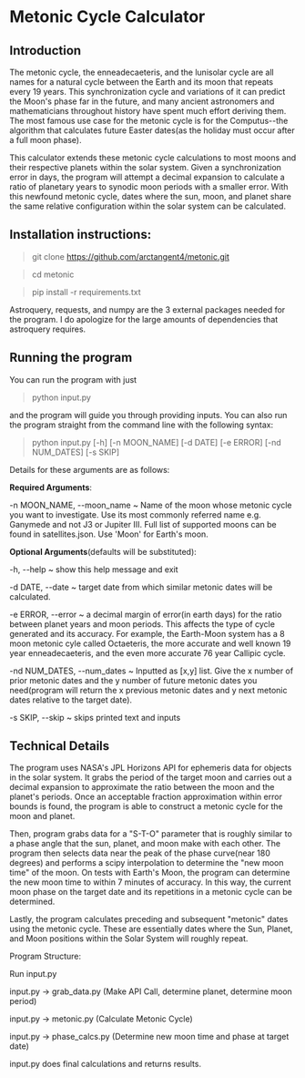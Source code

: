 # **Metonic Cycle Calculator**

## Introduction
The metonic cycle, the enneadecaeteris, and the lunisolar cycle are all names for a natural cycle between the Earth and its moon that repeats every 19 years. This synchronization cycle and variations of it can predict the Moon's phase far in the future, and many ancient astronomers and mathematicians throughout history have spent much effort deriving them. The most famous use case for the metonic cycle is for the Computus--the algorithm that calculates future Easter dates(as the holiday must occur after a full moon phase). 

This calculator extends these metonic cycle calculations to most moons and their respective planets within the solar system. Given a synchronization error in days, the program will attempt a decimal expansion to calculate a ratio of planetary years to synodic moon periods with a smaller error. With this newfound metonic cycle, dates where  the sun, moon, and planet share the same relative configuration within the solar system can be calculated.

## Installation instructions:
>git clone https://github.com/arctangent4/metonic.git

>cd metonic

>pip install -r requirements.txt


Astroquery, requests, and numpy are the 3 external packages needed for the program. I do apologize for the large amounts of dependencies that astroquery requires.

## Running the program
You can run the program with just
>python input.py

and the program will guide you through providing inputs.
You can also run the program straight from the command line with the following syntax:
>python input.py [-h] [-n MOON_NAME] [-d DATE] [-e ERROR] [-nd NUM_DATES] [-s SKIP]

Details for these arguments are as follows:

**Required Arguments**:

  -n MOON_NAME, --moon_name ~
                        Name of the moon whose metonic cycle you want to investigate. Use its most commonly referred name e.g. Ganymede and not J3 or Jupiter III. Full list of supported moons can be found in satellites.json. Use 'Moon' for Earth's moon.
                        
**Optional Arguments**(defaults will be substituted):

  -h, --help     ~       show this help message and exit
  
  -d DATE, --date ~ target date from which similar metonic dates will be calculated.
  
  -e ERROR, --error  ~
                         a decimal margin of error(in earth days) for the ratio between planet years and moon periods. This affects the type of cycle generated and its accuracy. For example, the Earth-Moon system has a 8 moon metonic cyle called Octaeteris, the more accurate and well known 19 year enneadecaeteris, and the even more accurate 76 year Callipic cycle. 
                        
  -nd NUM_DATES, --num_dates ~
                        Inputted as [x,y] list. Give the x number of prior metonic dates and the y number of future metonic dates you need(program will return the x previous metonic dates and y next metonic dates relative to the target date).
                        
 -s SKIP, --skip  ~ skips printed text and inputs

 ## Technical Details
The program uses NASA's JPL Horizons API for ephemeris data for objects in the solar system.
It grabs the period of the target moon and carries out a decimal expansion to approximate the ratio between the moon and the planet's periods.
Once an acceptable fraction approximation within error bounds is found, the program is able to construct a metonic cycle for the moon and planet.

Then, program grabs data for a "S-T-O" parameter that is roughly similar to a phase angle that the sun, planet, and moon make with each other.
The program then selects data near the peak of the phase curve(near 180 degrees) and performs a scipy interpolation to determine the "new moon time" of the moon.
On tests with Earth's Moon, the program can determine the new moon time to within 7 minutes of accuracy.
In this way, the current moon phase on the target date and its repetitions in a metonic cycle can be determined.

Lastly, the program calculates preceding and subsequent "metonic" dates using the metonic cycle.
These are essentially dates where the Sun, Planet, and Moon positions within the Solar System will roughly repeat.

Program Structure:

Run input.py

input.py -> grab_data.py (Make API Call, determine planet, determine moon period)

input.py -> metonic.py (Calculate Metonic Cycle)

input.py -> phase_calcs.py (Determine new moon time and phase at target date)

input.py does final calculations and returns results.

